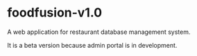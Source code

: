 # foodfusion-v1.0

A web application for restaurant database management system.

It is a beta version because admin portal is in development.
